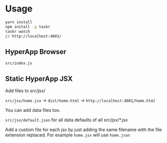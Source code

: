 # Usage

```bash
yarn install
npm install -g taskr
taskr watch
// http://localhost:4001/
```

## HyperApp Browser

`src/index.js`

## Static HyperApp JSX

Add files to src/jsx/

`src/jsx/home.jsx` -> `dist/home.html` -> `http://localhost:4001/home.html`

You can add data files too.

`src/jsx/default.json` for all data defaults of all src/jsx/*.jsx

Add a custom file for each jsx by just adding the same filename with the file extension replaced.  For example `home.jsx` will use `home.json`